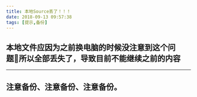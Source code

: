 ```yaml
---
title: 本地Source丢了！！！
date: 2018-09-13 09:57:38
tags: [提示,备份]
---
```

## 本地文件应因为之前换电脑的时候没注意到这个问题所以全部丢失了，导致目前不能继续之前的内容

***
## 注意备份、注意备份、注意备份。